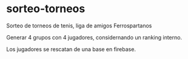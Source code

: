 # sorteo-torneos
Sorteo de torneos de tenis, liga de amigos Ferrospartanos

Generar 4 grupos con 4 jugadores, considernando un ranking interno.

Los jugadores se rescatan de una base en firebase.
